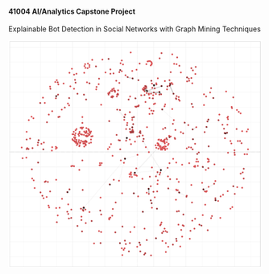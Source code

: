 #### 41004 AI/Analytics Capstone Project

Explainable Bot Detection in Social Networks with Graph Mining Techniques

![Alt Text](https://github.com/patsongco/41004-AI-Analytics-Capstone-Project/blob/main/d3.js%20force%20layout%20gif.gif)
